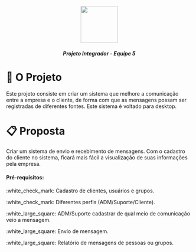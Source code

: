 <div align = "center">
<img src = "https://user-images.githubusercontent.com/90328117/161254359-c6392c85-9f18-4993-9dbf-f1057c8d5a83.png"
 style="width:100px;height:100px;"  >
</div>

##### <p align="center"> Projeto Integrador - Equipe 5 </p>

# :dart: O Projeto

<p align="left"> Este projeto consiste em criar um sistema que melhore a comunicação entre a empresa e o cliente, 
de forma com que as mensagens possam ser registradas de diferentes fontes. 
Este sistema é voltado para desktop. </p>

# :clipboard: Proposta

<p align="left"> Criar um sistema de envio e recebimento de mensagens. Com o cadastro do cliente no sistema, ficará mais fácil a visualização de suas informações pela empresa. </p>

#### Pré-requisitos:

<p align="left"> :white_check_mark: Cadastro de clientes, usuários e grupos.</p>
<p align="left"> :white_check_mark: Diferentes perfis (ADM/Suporte/Cliente).</p>
<p align="left"> :white_large_square: ADM/Suporte cadastrar de qual meio de comunicação veio a mensagem.</p>
<p align="left"> :white_large_square: Envio de mensagem.</p>
<p align="left"> :white_large_square: Relatório de mensagens de pessoas ou grupos.</p>

